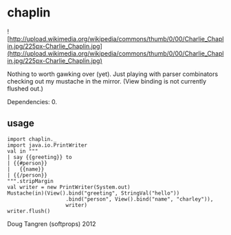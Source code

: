 # chaplin

![http://upload.wikimedia.org/wikipedia/commons/thumb/0/00/Charlie_Chaplin.jpg/225px-Charlie_Chaplin.jpg](http://upload.wikimedia.org/wikipedia/commons/thumb/0/00/Charlie_Chaplin.jpg/225px-Charlie_Chaplin.jpg)

Nothing to worth gawking over (yet). Just playing with parser combinators checking out my mustache in the mirror. (View binding is not currently flushed out.)

Dependencies: 0.

## usage

    import chaplin._
    import java.io.PrintWriter
    val in """
    | say {{greeting}} to
    | {{#person}}
    |   {{name}}
    | {{/person}}
    """.stripMargin
    val writer = new PrintWriter(System.out)
    Mustache(in)(View().bind("greeting", StringVal("hello"))
                       .bind("person", View().bind("name", "charley")),
                       writer)
    writer.flush()

Doug Tangren (softprops) 2012
